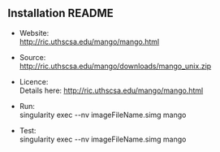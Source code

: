 ## Installation README

* Website:  
            http://ric.uthscsa.edu/mango/mango.html
* Source:   
            http://ric.uthscsa.edu/mango/downloads/mango_unix.zip
* Licence:  
            Details here: http://ric.uthscsa.edu/mango/mango.html
* Run:      
            singularity exec --nv imageFileName.simg mango

* Test:     
            singularity exec --nv imageFileName.simg mango
